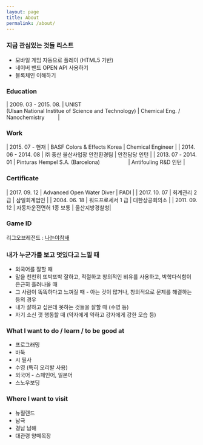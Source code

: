 ```yaml
---
layout: page
title: About
permalink: /about/
---
```


### 지금 관심있는 것들 리스트
- 모바일 게임 자동으로 플레이 (HTML5 기반)
- 네이버 밴드 OPEN API 사용하기
- 블록체인 이해하기


### Education

| 2009. 03 - 2015. 08. 	| UNIST <br> (Ulsan National Institue of Science and Technology)  | Chemical Eng. /<br> Nanochemistry  &nbsp;  &nbsp; &nbsp; &nbsp; 	|


### Work

| 2015. 07   - 현재    	| BASF Colors & Effects Korea                	|  Chemical Engineer  	|
| 2014. 06 - 2014. 08 	| ㈜ 풍산 울산사업장 안전환경팀                  	|   안전담당 인턴      	|
| 2013. 07 - 2014. 01 	| Pinturas Hempel S.A. (Barcelona) &nbsp; &nbsp;  &nbsp; &nbsp; &nbsp; &nbsp; &nbsp; &nbsp;  &nbsp; 	| Antifouling R&D 인턴 	|


### Certificate


| 2017. 09. 12  | Advanced Open Water Diver | PADI |
| 2017. 10. 07  | 회계관리 2급 | 삼일회계법인        |
| 2004. 06. 18  | 워드프로세서 1 급    | 대한상공회의소 |
| 2011. 09. 12  | 자동차운전면허 1종 보통 | 울산지방경찰청|


### Game ID

 리그오브레전드 : [나는야참새](http://www.op.gg/summoner/userName=%EB%82%98%EB%8A%94%EC%95%BC%EC%B0%B8%EC%83%88)  


### 내가 누군가를 보고 멋있다고 느낄 때
 - 외국어를 잘할 때
 - 말을 천천히 또박또박 잘하고, 적절하고 창의적인 비유를 사용하고, 박학다식함이 은근히 흘러나올 때
 - 그 사람이 똑똑하다고 느껴질 때 - 아는 것이 많거나, 창의적으로 문제를 해결하는 등의 경우
 - 내가 잘하고 싶은데 못하는 것들을 잘할 때 (수영 등)
 - 자기 소신 껏 행동할 때 (약자에게 약하고 강자에게 강한 모습 등)

### What I want to do / learn / to be good at
 - 프로그래밍
 - 바둑
 - 시 필사
 - 수영  (특히 오리발 사용)
 - 외국어 - 스페인어, 일본어
 - 스노우보딩

### Where I want to visit
 - 뉴질랜드
 - 남극
 - 경남 남해
 - 대관령 양떼목장
